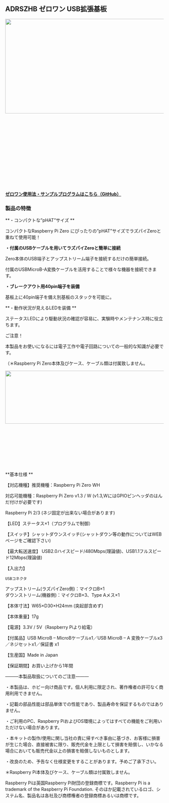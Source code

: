 <!--
---
name: adrszhb
class: board
type: other
formfactor: pHAT
manufacturer: BitTradeOne
description: ADRSZHB ゼロワン USB拡張基板
url: http://bit-trade-one.co.jp/adrszhb/
github: https://github.com/bit-trade-one/RasPi-Zero-One-Series/tree/master/4th/ADRSZHB_USB_HUB
buy: 
image: 'adrszhb.png'
pincount: 40
eeprom: no
power:
  '1':
  '2':
ground:
  '6':
  '9':
  '14':
  '20':
  '25':
  '30':
  '34':
  '39':
pin:
  '3':
    mode: i2c
  '5':
    mode: i2c
  '7':
    name: Enable
    mode: output
    active: high
i2c:
  '0x00':
    name: device display name
    device: chip name
-->
ADRSZHB ゼロワン USB拡張基板
--------------------

<img alt="" class="alignnone size-full wp-image-8680" height="300" sizes="(max-width: 696px) 100vw, 696px" src="http://bit-trade-one.co.jp/wp/wp-content/uploads/2018/12/77f9b3c0427652c64e023a8b91e7d538.png" srcset="http://bit-trade-one.co.jp/wp/wp-content/uploads/2018/12/77f9b3c0427652c64e023a8b91e7d538.png 696w, http://bit-trade-one.co.jp/wp/wp-content/uploads/2018/12/77f9b3c0427652c64e023a8b91e7d538-300x129.png 300w" width="696"/>

![](data:image/svg+xml,%3Csvg%20xmlns=%22http://www.w3.org/2000/svg%22%20viewBox=%220%200%20696%20300%22%3E%3C/svg%3E)

**[ゼロワン使用法・サンプルプログラムはこちら（GitHub）](https://github.com/bit-trade-one/RasPi-Zero-One-Series)**

### 製品の特徴

**・コンパクトな”pHAT”サイズ     **

コンパクトなRaspberry Pi Zero にぴったりの”pHAT”サイズでラズパイZeroと重ねて使用可能！

**・付属のUSBケーブルを用いてラズパイZeroと簡単に接続**

Zero本体のUSB端子とアップストリーム端子を接続するだけの簡単接続。

付属のUSBMicroB-A変換ケーブルを活用することで様々な機器を接続できます。

**・ブレークアウト用40pin端子を装備**

基板上に40pin端子を備え別基板のスタックを可能に。

**・動作状況が見えるLEDを装備   **

ステータスLEDにより駆動状況の確認が容易に、実験時やメンテナンス時に役立ちます。

ご注意！

本製品をお使いになるには電子工作や電子回路についての一般的な知識が必要です。

（＊Raspberry Pi Zero本体及びケース、ケーブル類は付属致しません。

<img alt="" class="alignnone size-full wp-image-8681" height="168" sizes="(max-width: 696px) 100vw, 696px" src="http://bit-trade-one.co.jp/wp/wp-content/uploads/2018/12/03ca1e92f91cfad74c5b6726542952e4.png" srcset="http://bit-trade-one.co.jp/wp/wp-content/uploads/2018/12/03ca1e92f91cfad74c5b6726542952e4.png 696w, http://bit-trade-one.co.jp/wp/wp-content/uploads/2018/12/03ca1e92f91cfad74c5b6726542952e4-300x72.png 300w" width="696"/>

![](data:image/svg+xml,%3Csvg%20xmlns=%22http://www.w3.org/2000/svg%22%20viewBox=%220%200%20696%20168%22%3E%3C/svg%3E)

**基本仕様 **

【対応機種】推奨機種：Raspberry Pi Zero  WH

対応可能機種：Raspberry Pi Zero v1.3 / W  (v1.3,WにはGPIOピンヘッダのはんだ付けが必要です)

Raspberry Pi 2/3 (ネジ固定が出来ない場合があります)

【LED】ステータス×1（プログラムで制御）

【スイッチ】シャットダウンスイッチ(シャットダウン等の動作についてはWEBページをご確認下さい)

【最大転送速度】 USB2.0ハイスピード/480Mbps(理論値)、USB1.1フルスピード12Mbps(理論値)

【入出力】

    USBコネクタ  
アップストリーム(ラズパイZero側)：マイクロB×1  
ダウンストリーム(機器側)：マイクロB×3、Type Aメス×1

【本体寸法】W65×D30×H24mm (突起部含めず)

【本体重量】17g

【電源】3.3V / 5V（Raspberry Piより給電）

【付属品】USB MicroB – MicroBケーブルx1／USB MicroB – A 変換ケーブルx3／ネジセットx1／保証書 x1

【生産国】Made in Japan

【保証期間】お買い上げから1年間

―――本製品取扱についてのご注意―――

・本製品は、ホビー向け商品です。個人利用に限定され、著作権者の許可なく商用利用できません。

・記載の部品性能は部品単体での性能であり、製品寿命を保証するものではありません。

・ご利用のPC、Raspberry PiおよびOS環境によってはすべての機能をご利用いただけない場合があります。

・本キットの製作/使用に関し当社の責に帰すべき事由に基づき、お客様に損害が生じた場合、直接被害に限り、販売代金を上限として損害を賠償し、いかなる場合においても販売代金以上の損害を賠償しないものとします。

・改良のため、予告なく仕様変更をすることがあります。予めご了承下さい。

＊Raspberry Pi本体及びケース、ケーブル類は付属致しません。

Raspberry Piは英国Raspberry Pi財団の登録商標です。Raspberry Pi is a trademark of the Raspberry Pi Foundation. そのほか記載されているロゴ、システム名、製品名は各社及び商標権者の登録商標あるいは商標です。
